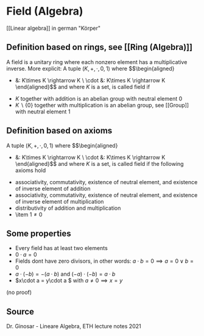 # Field (Algebra)
[[Linear algebra]]
in german "Körper"


## Definition based on rings, see [[Ring (Algebra)]]
A field is a unitary ring where each nonzero element has a multiplicative inverse. More explicit:
A tuple $(K, +, \cdot ,0,1)$ where
$$\begin{aligned}
+ &: K\times K \rightarrow K \\
\cdot &: K\times K \rightarrow K
\end{aligned}$$
and where $K$ is a set, is called field if
- $K$ together with addition is an abelian group with neutral element $0$
- $K \backslash \{0\}$ together with multiplication is an abelian group, see [[Group]] with neutral element $1$


## Definition based on axioms
A tuple $(K, +, \cdot ,0,1)$ where
$$\begin{aligned}
+ &: K\times K \rightarrow K \\
\cdot &: K\times K \rightarrow K
\end{aligned}$$
and where $K$ is a set, is called field if the following axioms hold
- associativity, commutativity, existence of neutral element, and existence of inverse element of addition
- associativity, commutativity, existence of neutral element, and existence of inverse element of multiplication
- distributivity of addition and multiplication
- \item $1\neq 0$


## Some properties
- Every field has at least two elements
- $0\cdot a = 0$
- Fields dont have zero divisors, in other words: $a\cdot b= 0 \implies a=0 \vee b=0$
- $a\cdot (-b) = -(a\cdot b)$ and $(-a)\cdot (-b) = a\cdot b$
- $x\cdot a = y\cdot a $ with $a\neq 0 \implies x=y$

(no proof)


## Source
Dr. Ginosar - Lineare Algebra, ETH lecture notes 2021